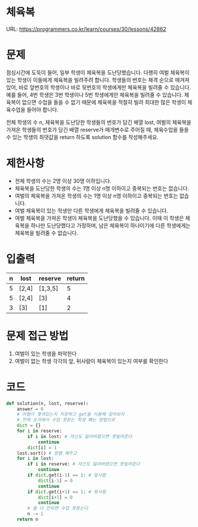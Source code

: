 # 체육복

URL: https://programmers.co.kr/learn/courses/30/lessons/42862

# 문제

점심시간에 도둑이 들어, 일부 학생이 체육복을 도난당했습니다. 다행히 여벌 체육복이 있는 학생이 이들에게 체육복을 빌려주려 합니다. 학생들의 번호는 체격 순으로 매겨져 있어, 바로 앞번호의 학생이나 바로 뒷번호의 학생에게만 체육복을 빌려줄 수 있습니다. 예를 들어, 4번 학생은 3번 학생이나 5번 학생에게만 체육복을 빌려줄 수 있습니다. 체육복이 없으면 수업을 들을 수 없기 때문에 체육복을 적절히 빌려 최대한 많은 학생이 체육수업을 들어야 합니다.

전체 학생의 수 n, 체육복을 도난당한 학생들의 번호가 담긴 배열 lost, 여벌의 체육복을 가져온 학생들의 번호가 담긴 배열 reserve가 매개변수로 주어질 때, 체육수업을 들을 수 있는 학생의 최댓값을 return 하도록 solution 함수를 작성해주세요.

# 제한사항

- 전체 학생의 수는 2명 이상 30명 이하입니다.
- 체육복을 도난당한 학생의 수는 1명 이상 n명 이하이고 중복되는 번호는 없습니다.
- 여벌의 체육복을 가져온 학생의 수는 1명 이상 n명 이하이고 중복되는 번호는 없습니다.
- 여벌 체육복이 있는 학생만 다른 학생에게 체육복을 빌려줄 수 있습니다.
- 여벌 체육복을 가져온 학생이 체육복을 도난당했을 수 있습니다. 이때 이 학생은 체육복을 하나만 도난당했다고 가정하며, 남은 체육복이 하나이기에 다른 학생에게는 체육복을 빌려줄 수 없습니다.

# 입출력

|n|lost|reserve|return|
|---|-----|-----|---|
|5|[2,4]|[1,3,5]|5|
|5|[2,4]|[3]|4|
|3|[3]|[1]|2|

# 문제 접근 방법

1. 여벌이 있는 학생을 파악한다
2. 여벌이 없는 학생 각각의 앞, 뒤사람이 체육복이 있는지 여부를 확인한다

# 코드 
```python
def solution(n, lost, reserve):
    answer = 0
    # 여벌이 몇개있는지 저장하고 get을 이용해 찾아보자
    # 전체 숫자에서 수업 못듣는 학생 빼는 방법으로
    dict = {}
    for i in reserve:
        if i in lost: # 자신도 잃어버렸으면 못빌려준다
            continue
        dict[i] = 1
    lost.sort() # 정렬 해주고
    for i in lost:
        if i in reserve: # 자신도 잃어버렸으면 못빌려준다
            continue
        if dict.get(i-1) == 1: # 앞사람
            dict[i-1] = 0
            continue
        if dict.get(i+1) == 1: # 뒷사람
            dict[i+1] = 0
            continue
        # 둘 다 안되면 수업 못듣는다
        n -= 1
    return n
```
